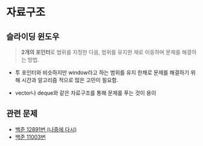 # 자료구조

## 슬라이딩 윈도우

> **2개의 포인터**로 범위를 지정한 다음, 범위를 유지한 채로 이동하며 문제를 해결하는 방법.

- 투 포인터와 비슷하지만 window라고 하는 범위를 유지 한채로 문제를 해결하기 위해 시간과 알고리즘 적으로 많은 고민이 필요함.

- vector나 deque와 같은 자료구조를 통해 문제를 푸는 것이 용이

## 관련 문제

- [백준 12891번 (나중에 다시)](https://github.com/jeongwoo903/BaekjoonHub/tree/main/%EB%B0%B1%EC%A4%80/Silver/12891.%E2%80%85DNA%E2%80%85%EB%B9%84%EB%B0%80%EB%B2%88%ED%98%B8)
- [백준 11003번](https://github.com/jeongwoo903/BaekjoonHub/blob/main/%EB%B0%B1%EC%A4%80/Platinum/11003.%E2%80%85%EC%B5%9C%EC%86%9F%EA%B0%92%E2%80%85%EC%B0%BE%EA%B8%B0/README.md)